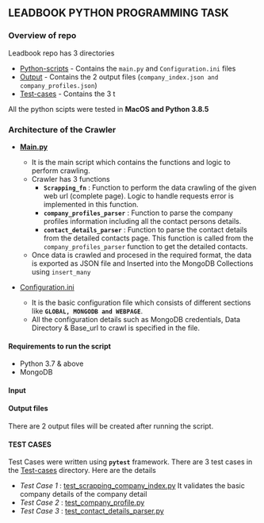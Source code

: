 ## LEADBOOK PYTHON PROGRAMMING TASK

### Overview of repo

Leadbook repo has 3 directories 
* [Python-scripts](Python-scripts) - Contains the `main.py` and `Configuration.ini` files
* [Output](Output) - Contains the 2 output files (`company_index.json and company_profiles.json`)
* [Test-cases](Test-cases) - Contains the 3 t 

All the python scipts were tested in **MacOS and Python 3.8.5**

### Architecture of the Crawler

* **[Main.py](Python-scripts/main.py)** 
  - It is the main script which contains the functions and logic to perform crawling.
  - Crawler has 3 functions
      - **`Scrapping_fn`** : Function to perform the data crawling of the given web url (complete page). Logic to handle requests error is implemented in this function. 
      - **`company_profiles_parser`** : Function to parse the company profiles information including all the contact persons details.
      - **`contact_details_parser`** : Function to parse the contact details from the detailed contacts page. This function is called from the `company_profiles_parser` function to get the detailed contacts.
  - Once data is crawled and procesed in the required format, the data is exported as JSON file and Inserted into the MongoDB Collections using `insert_many`

* [Configuration.ini](Python-scripts/Configuration.ini)
  - It is the basic configuration file which consists of different sections like **`GLOBAL, MONGODB and WEBPAGE`**. 
  - All the configuration details such as MongoDB credentials, Data Directory & Base_url to crawl is specified in the file.

#### Requirements to run the script
* Python 3.7 & above
* MongoDB

#### Input


#### Output files

There are 2 output files will be created after running the script. 

#### TEST CASES 

Test Cases were written using **`pytest`** framework. There are 3 test cases in the [Test-cases](Test-cases) directory. Here are the details

* *Test Case 1* : [test_scrapping_company_index.py](Test-cases/test_scrapping_company_index.py)
It validates the basic company details of the company detail     
* *Test Case 2* : [test_company_profile.py](Test-cases/test_company_profile.py)
* *Test Case 3* : [test_contact_details_parser.py](Test-cases/test_contact_details_parser.py)

